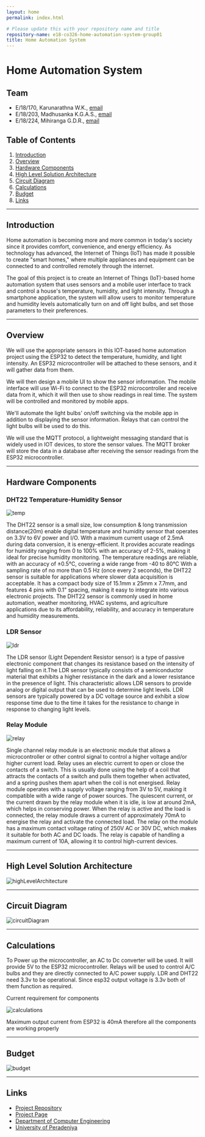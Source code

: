 ```yaml
---
layout: home
permalink: index.html

# Please update this with your repository name and title
repository-name: e18-co326-home-automation-system-group01
title: Home Automation System
---
```


[comment]: # "This is the standard layout for the project, but you can clean this and use your own template"

# Home Automation System

## Team
- E/18/170, Karunarathna W.K., [email](e180170@eng.pdn.ac.lk)
- E/18/203, Madhusanka K.G.A.S., [email](e18203@eng.pdn.ac.lk)
- E/18/224, Mihiranga G.D.R., [email](e18224@eng.pdn.ac.lk)

## Table of Contents
1. [Introduction](#introduction)
2. [Overview](#overview)
3. [Hardware Components](#hardware-components)
4. [High Level Solution Architecture](#high-level-solution-architecture)
5. [Circuit Diagram](#circuit-diagram)
5. [Calculations](#calculations)
5. [Budget](#budget)
6. [Links](#links)

---

## Introduction
Home automation is becoming more and more common in today's society since it provides comfort, convenience, and energy efficiency. As technology has advanced, the Internet of Things (IoT) has made it possible to create "smart homes," where multiple appliances and equipment can be connected to and controlled remotely through the internet.

The goal of this project is to create an Internet of Things (IoT)-based home automation system that uses sensors and a mobile user interface to track and control a house's temperature, humidity, and light intensity. Through a smartphone application, the system will allow users to monitor temperature and humidity levels automatically turn on and off light bulbs, and set those parameters to their preferences.

---

## Overview
We will use the appropriate sensors in this IOT-based home automation project using the ESP32 to detect the temperature, humidity, and light intensity. An ESP32 microcontroller will be attached to these sensors, and it will gather data from them.

We will then design a mobile UI to show the sensor information. The mobile interface will use Wi-Fi to connect to the ESP32 microcontroller and receive data from it, which it will then use to show readings in real time. The system will be controlled and monitored by mobile apps.

We'll automate the light bulbs' on/off switching via the mobile app in addition to displaying the sensor information. Relays that can control the light bulbs will be used to do this.

We will use the MQTT protocol, a lightweight messaging standard that is widely used in IOT devices, to store the sensor values. The MQTT broker will store the data in a database after receiving the sensor readings from the ESP32 microcontroller.

---

## Hardware Components
### DHT22 Temperature-Humidity Sensor
![temp](./images/temp.png)

The DHT22 sensor is a small size, low consumption & long transmission distance(20m) enable digital temperature and humidity sensor that operates on 3.3V to 6V power and I/O. With a maximum current usage of 2.5mA during data conversion, it is energy-efficient. It provides accurate readings for humidity ranging from 0 to 100% with an accuracy of 2-5%, making it ideal for precise humidity monitoring. The temperature readings are reliable, with an accuracy of ±0.5°C, covering a wide range from -40 to 80°C With a sampling rate of no more than 0.5 Hz (once every 2 seconds), the DHT22 sensor is suitable for applications where slower data acquisition is acceptable. It has a compact body size of 15.1mm x 25mm x 7.7mm, and features 4 pins with 0.1" spacing, making it easy to integrate into various electronic projects. The DHT22 sensor is commonly used in home automation, weather monitoring, HVAC systems, and agriculture applications due to its affordability, reliability, and accuracy in temperature and humidity measurements.

### LDR Sensor
![ldr](./images/ldr.png)

The LDR sensor (Light Dependent Resistor sensor) is a type of passive electronic component that changes its resistance based on the intensity of light falling on it.The LDR sensor typically consists of a semiconductor material that exhibits a higher resistance in the dark and a lower resistance in the presence of light. This characteristic allows LDR sensors to provide analog or digital output that can be used to determine light levels. LDR sensors are typically powered by a DC voltage source and exhibit a slow response time due to the time it takes for the resistance to change in response to changing light levels.

### Relay Module
![relay](./images/relay.png)

Single channel relay module is an electronic module that allows a microcontroller or other control signal to control a higher voltage and/or higher current load. Relay uses an electric current to open or close the contacts of a switch. This is usually done using the help of a coil that attracts the contacts of a switch and pulls them together when activated, and a spring pushes them apart when the coil is not energised. Relay module operates with a supply voltage ranging from 3V to 5V, making it compatible with a wide range of power sources. The quiescent current, or the current drawn by the relay module when it is idle, is low at around 2mA, which helps in conserving power. When the relay is active and the load is connected, the relay module draws a current of approximately 70mA to energise the relay and activate the connected load. The relay on the module has a maximum contact voltage rating of 250V AC or 30V DC, which makes it suitable for both AC and DC loads. The relay is capable of handling a maximum current of 10A, allowing it to control high-current devices.

---

## High Level Solution Architecture
![highLevelArchitecture](./images/highLevelArchitecture.png)

---

## Circuit Diagram
![circuitDiagram](./images/circuitDiagram.png)

---

## Calculations
To Power up the microcontroller, an AC to Dc converter will be used. It will provide 5V to the ESP32 microcontroller. Relays will be used to control A/C bulbs and they are directly connected to A/C power supply. LDR and DHT22 need 3.3v to be operational. Since esp32 output voltage is 3.3v both of them function as required.

Current requirement for components

![calculations](./images/calculations.png)

Maximum output current from ESP32 is 40mA therefore all the components are working properly

---

## Budget

![budget](./images/budget.png)

---


## Links

- [Project Repository](https://github.com/cepdnaclk/e18-co326-home-automation-system-group01)
- [Project Page](https://cepdnaclk.github.io/e18-co326-home-automation-system-group01/)
- [Department of Computer Engineering](http://www.ce.pdn.ac.lk/)
- [University of Peradeniya](https://eng.pdn.ac.lk/)



